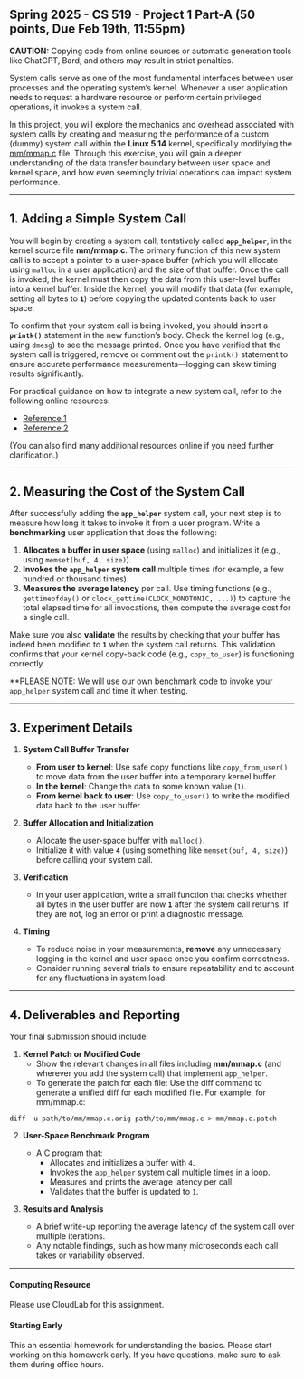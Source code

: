 ## Spring 2025 - CS 519 - Project 1 Part-A  (50 points, Due Feb 19th, 11:55pm)  

**CAUTION:** Copying code from online sources or automatic generation tools like
ChatGPT, Bard, and others may result in strict penalties.

System calls serve as one of the most fundamental interfaces between user
processes and the operating system’s kernel. Whenever a user application needs
to request a hardware resource or perform certain privileged operations, it
invokes a system call. 

In this project, you will explore the mechanics and
overhead associated with system calls by creating and measuring the performance
of a custom (dummy) system call within the **Linux 5.14** kernel, specifically
modifying the
[mm/mmap.c](https://git.kernel.org/pub/scm/linux/kernel/git/stable/linux.git/tree/mm/mmap.c?h=linux-5.14.y)
file. Through this exercise, you will gain a deeper understanding of the data
transfer boundary between user space and kernel space, and how even seemingly
trivial operations can impact system performance.

---

## 1. Adding a Simple System Call
You will begin by creating a system call, tentatively called **`app_helper`**,
in the kernel source file **mm/mmap.c**. The primary function of this new system
call is to accept a pointer to a user-space buffer (which you will allocate
using `malloc` in a user application) and the size of that buffer. Once the call
is invoked, the kernel must then copy the data from this user-level buffer into
a kernel buffer. Inside the kernel, you will modify that data (for example,
setting all bytes to **`1`**) before copying the updated contents back to user
space.

To confirm that your system call is being invoked, you should insert a
**`printk()`** statement in the new function’s body. Check the kernel log (e.g.,
using `dmesg`) to see the message printed. Once you have verified that the
system call is triggered, remove or comment out the `printk()` statement to
ensure accurate performance measurements—logging can skew timing results
significantly.

For practical guidance on how to integrate a new system call, refer to the following online resources:

- [Reference 1](https://shanetully.com/2014/04/adding-a-syscall-to-linux-3-14/)  
- [Reference 2](https://macboypro.wordpress.com/2009/05/15/adding-a-custom-system-call-to-the-linux-os/)  

(You can also find many additional resources online if you need further clarification.)

---

## 2. Measuring the Cost of the System Call

After successfully adding the **`app_helper`** system call, your next step is to measure how long it takes to invoke it from a user program. Write a **benchmarking** user application that does the following:

1. **Allocates a buffer in user space** (using `malloc`) and initializes it (e.g., using `memset(buf, 4, size)`).
2. **Invokes the `app_helper` system call** multiple times (for example, a few hundred or thousand times).
3. **Measures the average latency** per call. Use timing functions (e.g., `gettimeofday()` or `clock_gettime(CLOCK_MONOTONIC, ...)`) to capture the total elapsed time for all invocations, then compute the average cost for a single call.

Make sure you also **validate** the results by checking that your buffer has indeed been modified to **`1`** when the system call returns. This validation confirms that your kernel copy-back code (e.g., `copy_to_user`) is functioning correctly.

**PLEASE NOTE: We will use our own benchmark code to invoke your `app_helper`
system call and time it when testing.

---

## 3. Experiment Details

1. **System Call Buffer Transfer**  
   - **From user to kernel**: Use safe copy functions like `copy_from_user()` to move data from the user buffer into a temporary kernel buffer.  
   - **In the kernel**: Change the data to some known value (`1`).  
   - **From kernel back to user**: Use `copy_to_user()` to write the modified data back to the user buffer.

2. **Buffer Allocation and Initialization**  
   - Allocate the user-space buffer with `malloc()`.  
   - Initialize it with value **`4`** (using something like `memset(buf, 4, size)`) before calling your system call.

3. **Verification**  
   - In your user application, write a small function that checks whether all bytes in the user buffer are now **`1`** after the system call returns. If they are not, log an error or print a diagnostic message.

4. **Timing**  
   - To reduce noise in your measurements, **remove** any unnecessary logging in the kernel and user space once you confirm correctness.  
   - Consider running several trials to ensure repeatability and to account for any fluctuations in system load.

---

## 4. Deliverables and Reporting

Your final submission should include:

1. **Kernel Patch or Modified Code**  
   - Show the relevant changes in all files including **mm/mmap.c** (and wherever you add the system call) that implement `app_helper`. 
   - To generate the patch for each file:
Use the diff command to generate a unified diff for each modified file. For example, for mm/mmap.c:
```
diff -u path/to/mm/mmap.c.orig path/to/mm/mmap.c > mm/mmap.c.patch
```

2. **User-Space Benchmark Program**  
   - A C program that:
     - Allocates and initializes a buffer with `4`.  
     - Invokes the `app_helper` system call multiple times in a loop.  
     - Measures and prints the average latency per call.  
     - Validates that the buffer is updated to `1`.

3. **Results and Analysis**  
   - A brief write-up reporting the average latency of the system call over multiple iterations.  
   - Any notable findings, such as how many microseconds each call takes or variability observed.

---


#### Computing Resource
Please use CloudLab for this assignment.


#### Starting Early
This an essential homework for understanding the basics. 
Please start working on this homework early. If you have
questions, make sure to ask them during office hours.

